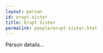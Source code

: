 ```yaml
---
layout: person
id: erupt.sister
title: Erupt Sister
permalink: people/erupt.sister.html
---
```


Person details...